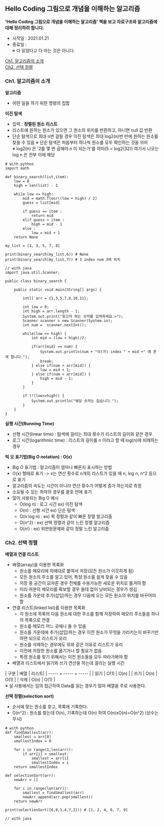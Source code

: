 ## **Hello Coding 그림으로 개념을 이해하는 알고리즘**
**'Hello Coding 그림으로 개념을 이해하는 알고리즘' 책을 보고 자료구조와 알고리즘에 대해 정리하려 합니다.**
- 시작일 : 2021.01.21
- 종료일 :  
※ 다 읽었다고 다 아는 것은 아니다.  

[Ch1. 알고리즘의 소개](#Ch1-알고리즘의-소개)  
[Ch2. 선택 정렬](#Ch2-선택-정렬)  

### **Ch1. 알고리즘의 소개**

**알고리즘**
- 어떤 일을 하기 위한 명령의 집합

**이진 탐색**
- 입력 : **정렬된 원소 리스트**
- 리스트에 원하는 원소가 있으면 그 원소의 위치를 반환하고, 아니면 null 값 반환
- 단순 탐색으로 최대 n번 걸릴 경우 이진 탐색은 최대 log2(n)번 만에 원하는 원소를 찾을 수 있음
※ 단순 탐색은 처음부터 하나씩 원소를 모두 확인하는 것을 의미  
※ log2(n) 은 '2를 몇 번 곱해야 n 이 되는가'를 의미(5 = log2(32)) 여기서 나오는 log n 은 전부 이에 해당

```
# with python
import math

def binary_search(list,item):
    low = 0
    high = len(list) - 1

    while low <= high:
        mid = math.floor((low + high) / 2)
        guess = list[mid]
        
        if guess == item :
            return mid
        elif guess > item :
            high = mid - 1
        else :
            low = mid + 1
    return None

my_list = [1, 3, 5, 7, 8]

print(binary_search(my_list,6)) # None 
print(binary_search(my_list,7)) # 3 index num 3에 위치
```

```
// with java
import java.util.Scanner;

public class binary_search {

	public static void main(String[] args) {

		int[] arr = {1,3,5,7,8,10,11};
		
		int low = 0;
		int high = arr.length - 1;
		System.out.print("찾고자 하는 숫자를 입력하세요.>");
		Scanner scanner = new Scanner(System.in);
		int num =  scanner.nextInt();
		
		while(low <= high) {
			int mid = (low + high)/2;			

			if(arr[mid] == num) {
				System.out.println(num + "이(가) index " + mid +" 에 존재 합니다.");
				break;
			} else if(num > arr[mid]) {
				low = mid + 1;
			} else if(num < arr[mid]) {
				high = mid - 1;
			} 
		}
		
		if (!(low<=high)) {
			System.out.println("해당 숫자는 없습니다.");
		}
	}
}
```

**실행 시간(Running Time)**
- 선형 시간(linear time) : 탐색에 걸리는 최대 횟수가 리스트의 길이와 같은 경우
- 로그 시간(logarithmic time) : 리스트의 길이를 n 이라고 할 때 log(n)에 비례하는 경우

**빅 오 표기법(Big O notation) : O(x)**
- Big O 표기법 : 알고리즘이 얼마나 빠른지 표시하는 방법
- O(x) 형태로 표기 -> x는 연산 횟수로 n개의 리스트가 있을 때 n, log n, n^2 등으로 표기
- 알고리즘의 속도는 시간이 아니라 연산 횟수가 어떻게 증가 하는지로 측정
- 소요될 수 있는 최악의 경우를 괄호 안에 표기
- 많이 사용되는 Big O 예시
	- O(log n) : 로그 시간 ex) 이진 탐색
	- O(n) : 선형 시간 ex) 단순 탐색
	- O(n log n) :  ex) 퀵 정렬과 같이 빠른 정렬 알고리즘
	- O(n^2) : ex) 선택 정렬과 같이 느린 정렬 알고리즘
	- O(n!) : ex) 외판원문제와 같이 정말 느린 알고리즘

### **Ch2. 선택 정렬**

**배열과 연결 리스트**
- 배열(array)을 이용한 목록화
	- 원소를 메모리에 차례대로 붙여서 저장(모든 원소가 이웃하게 됨)
	- 모든 원소의 주소를 알고 있어, 특정 원소를 쉽게 찾을 수 있음
	- 저장 중 공간이 모자른 경우 전체를 수용가능한 새로운 위치로 옮겨야 함	
	- 미리 여분의 메모리를 확보할 경우 쓸데 없이 낭비되는 경우가 생김
	- 원소를 가운데 추가(삽입)하는 경우 다음에 오는 모든 원소의 위치를 바꾸어야 함
- 연결 리스트(linked list)를 이용한 목록화
	- 각 원소에 목록의 다음 원소에 대한 주소를 함께 저장하여 메모리 주소들을 하나의 목록으로 연결
	- 원소를 메모리 어느 곳에나 둘 수 있음
	- 원소를 가운데에 추가(삽입)하는 경우 이전 원소가 무엇을 가리키는지 바꾸기만 하면 되므로 리스트가 유리
	- 원소를 삭제하는 경우에도 위와 같은 이유로 리스트가 유리
	- 이전에 저장한 원소를 옮기거나 할 필요가 없음
	- 특정 원소를 찾기 위해서는 이전 원소들을 모두 따라가봐야 함
- 배열과 리스트에서 읽기와 쓰기 연산을 하는데 걸리는 실행 시간

| 구분  | 배열  | 리스트|
| ----- + ----- + ----- |
| 읽기  | O(1)  | O(n)  |
| 쓰기  | O(n)  | O(1)  |
| 삭제  | O(n)  | O(1)  |
<br/>
※ 실 사용에서는 임의 접근하여 Data를 읽는 경우가 많아 배열을 주로 사용한다.  

**선택 정렬(selection sort)**
- 순서에 맞는 원소를 찾고, 목록에 기록한다.
- O(n^2) : 원소를 찾는데 O(n), 기록하는데 O(n) 하여 O(n)xO(n)=O(n^2) (상수는 무시)

```
# with python
def findSmallest(arr):
    smallest = arr[0]
    smallestIndex = 0

    for i in range(1,len(arr)):
        if arr[i] < smallest:
            smallest = arr[i]
            smallestIndex = i
    return smallestIndex

def selectionSort(arr):
    newArr = []

    for i in range(len(arr)):
        smallest = findSmallest(arr)
        newArr.append(arr.pop(smallest))
    return newArr

print(selectionSort([6,9,1,4,7,2])) # [1, 2, 4, 6, 7, 9]
```
```
// with java

```


